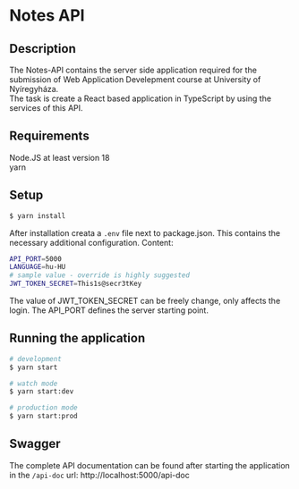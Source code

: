 # Notes API

## Description

The Notes-API contains the server side application required for the submission of Web Application Develepment course at University of Nyíregyháza.  
The task is create a React based application in TypeScript by using the services of this API.

## Requirements
Node.JS at least version 18  
yarn

## Setup

```bash
$ yarn install
```

After installation creata a `.env` file next to package.json. This contains the necessary additional configuration. Content:
```bash
API_PORT=5000
LANGUAGE=hu-HU
# sample value - override is highly suggested
JWT_TOKEN_SECRET=This1s@secr3tKey
```
The value of JWT_TOKEN_SECRET can be freely change, only affects the login. The API_PORT defines the server starting point.

## Running the application

```bash
# development
$ yarn start

# watch mode
$ yarn start:dev

# production mode
$ yarn start:prod
```

## Swagger
The complete API documentation can be found after starting the application in the `/api-doc` url: http://localhost:5000/api-doc